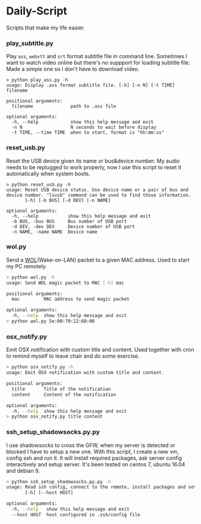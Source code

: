 # Daily-Script
Scripts that make my life easier.

### play_subtitle.py
Play `ass`, `webvtt` and `srt` format subtitle file in command line. Sometimes I want to watch video online but there's no suppport for loading 
subtitle file. Made a simple one so I don't have to download video. 
```shell
> python play_ass.py -h
usage: Display .ass format subtitle file. [-h] [-n N] [-t TIME] filename

positional arguments:
  filename              path to .ass file

optional arguments:
  -h, --help            show this help message and exit
  -n N                  N seconds to wait before display
  -t TIME, --time TIME  when to start, format is "hh:mm:ss"
```
### reset_usb.py
Reset the USB device given its name or bus&device number. My audio needs to be replugged to work properly, now I use
this script to reset it automatically when system boots.
```shell
> python reset_usb.py -h
usage: Reset USB device status. Use device name or a pair of bus and device number. "lsusb" command can be used to find those information.
       [-h] [-b BUS] [-d DEV] [-n NAME]

optional arguments:
  -h, --help           show this help message and exit
  -b BUS, -bus BUS     Bus number of USB port
  -d DEV, -dev DEV     Device number of USB port
  -n NAME, -name NAME  Device name
```

### wol.py
Send a [WOL](https://en.wikipedia.org/wiki/Wake-on-LAN)(Wake-on-LAN) packet to a given MAC address. Used to start my PC remotely.
```bash
> python wol.py -h
usage: Send WOL magic packet to MAC [-h] mac

positional arguments:
  mac         MAC address to send magic packet

optional arguments:
  -h, --help  show this help message and exit
> python wol.py 5e:00:70:22:68:00
```
### osx_notify.py
Emit OSX notification with custom title and content. Used together with cron to remind myself to leave chair and do some exercise.
```bash
> python osx_notify.py -h
usage: Emit OSX notification with custom title and content.

positional arguments:
  title       Title of the notification
  content     Content of the notification

optional arguments:
  -h, --help  show this help message and exit
> python osx_notify.py title content
```

### ssh_setup_shadowsocks.py.py
I use shadowsocks to cross the GFW, when my server is detected or blocked I have to setup a new one. With this script, I create a new vm, config ssh and run it. It will install required packages, ask server config interactively and setup server.
It's been tested on centos 7, ubuntu 16.04 and debian 9.
```bash
> python ssh_setup_shadowsocks.py.py -h
usage: Read ssh config, connect to the remote, install packages and setup shadowsocks server.
       [-h] [--host HOST]

optional arguments:
  -h, --help   show this help message and exit
  --host HOST  host configured in .ssh/config file
```
